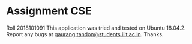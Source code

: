 # Assignment CSE

Roll 2018101091
This application was tried and tested on Ubuntu 18.04.2.
Report any bugs at gaurang.tandon@students.iiit.ac.in. Thanks.